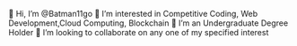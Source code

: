 👋 Hi, I’m @Batman11go
👀 I’m interested in Competitive Coding, Web Development,Cloud Computing, Blockchain
🌱 I’m an Undergraduate Degree Holder
💞️ I’m looking to collaborate on any one of my specified interest
